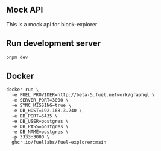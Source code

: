 ## Mock API

This is a mock api for block-explorer

## Run development server

```sh
pnpm dev
```

## Docker

```
docker run \
  -e FUEL_PROVIDER=http://beta-5.fuel.network/graphql \
  -e SERVER_PORT=3000 \
  -e SYNC_MISSING=true \
  -e DB_HOST=192.168.3.240 \
  -e DB_PORT=5435 \
  -e DB_USER=postgres \
  -e DB_PASS=postgres \
  -e DB_NAME=postgres \
  -p 3333:3000 \
  ghcr.io/fuellabs/fuel-explorer:main
```
